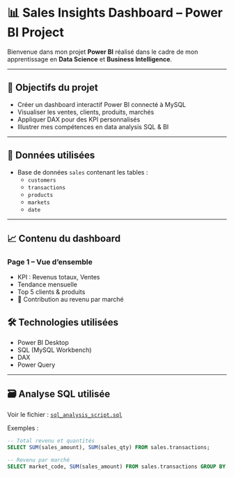 # 📊 Sales Insights Dashboard – Power BI Project

Bienvenue dans mon projet **Power BI** réalisé dans le cadre de mon apprentissage en **Data Science** et **Business Intelligence**.

---

## 🎯 Objectifs du projet

- Créer un dashboard interactif Power BI connecté à MySQL
- Visualiser les ventes, clients, produits, marchés
- Appliquer DAX pour des KPI personnalisés
- Illustrer mes compétences en data analysis SQL & BI

---

## 🧱 Données utilisées

- Base de données `sales` contenant les tables :
  - `customers`
  - `transactions`
  - `products`
  - `markets`
  - `date`

---

## 📈 Contenu du dashboard

### Page 1 – Vue d’ensemble
- KPI : Revenus totaux, Ventes
- Tendance mensuelle
- Top 5 clients & produits
- 📌 Contribution au revenu par marché


## 🛠️ Technologies utilisées

- Power BI Desktop
- SQL (MySQL Workbench)
- DAX
- Power Query

---

## 🗃️ Analyse SQL utilisée

Voir le fichier : [`sql_analysis_script.sql`](./script.sql)

Exemples :
```sql
-- Total revenu et quantités
SELECT SUM(sales_amount), SUM(sales_qty) FROM sales.transactions;

-- Revenu par marché
SELECT market_code, SUM(sales_amount) FROM sales.transactions GROUP BY market_code;
